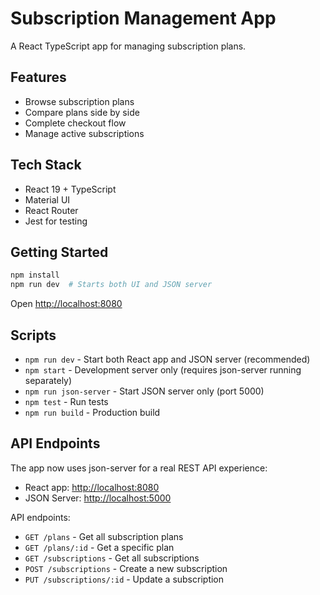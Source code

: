 # Subscription Management App

A React TypeScript app for managing subscription plans.

## Features

- Browse subscription plans
- Compare plans side by side
- Complete checkout flow
- Manage active subscriptions

## Tech Stack

- React 19 + TypeScript
- Material UI
- React Router
- Jest for testing

## Getting Started

```bash
npm install
npm run dev  # Starts both UI and JSON server
```

Open [http://localhost:8080](http://localhost:8080)

## Scripts

- `npm run dev` - Start both React app and JSON server (recommended)
- `npm start` - Development server only (requires json-server running separately)
- `npm run json-server` - Start JSON server only (port 5000)
- `npm test` - Run tests
- `npm run build` - Production build

## API Endpoints

The app now uses json-server for a real REST API experience:
- React app: [http://localhost:8080](http://localhost:8080)
- JSON Server: [http://localhost:5000](http://localhost:5000)

API endpoints:
- `GET /plans` - Get all subscription plans
- `GET /plans/:id` - Get a specific plan
- `GET /subscriptions` - Get all subscriptions
- `POST /subscriptions` - Create a new subscription
- `PUT /subscriptions/:id` - Update a subscription

